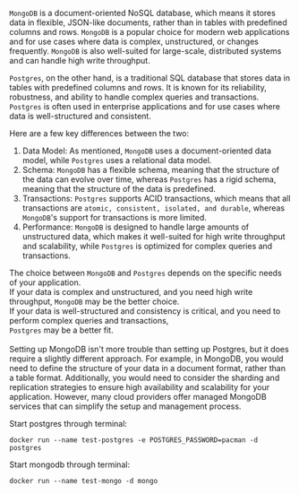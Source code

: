`MongoDB` is a document-oriented NoSQL database, which means it stores data in flexible, JSON-like documents,
rather than in tables with predefined columns and rows. `MongoDB` is a popular choice for modern web applications
and for use cases where data is complex, unstructured, or changes frequently.
`MongoDB` is also well-suited for large-scale, distributed systems and can handle high write throughput.


`Postgres`, on the other hand, is a traditional SQL database that stores data in tables with predefined 
columns and rows. It is known for its reliability, robustness, 
and ability to handle complex queries and transactions.
`Postgres` is often used in enterprise applications and for use cases where data is well-structured and consistent.


Here are a few key differences between the two:
<br>
1. Data Model: As mentioned, `MongoDB` uses a document-oriented data model,
while `Postgres` uses a relational data model.
   <br>
2. Schema: `MongoDB` has a flexible schema, meaning that the structure of the data can evolve over time,
whereas `Postgres` has a rigid schema, meaning that the structure of the data is predefined.
   <br>
3. Transactions: `Postgres` supports ACID transactions, which means that all transactions are
`atomic, consistent, isolated, and durable`, whereas `MongoDB`'s support for transactions is more limited.
   <br>
4. Performance: `MongoDB` is designed to handle large amounts of unstructured data,
which makes it well-suited for high write throughput and scalability,
while `Postgres` is optimized for complex queries and transactions.


The choice between `MongoDB` and `Postgres` depends on the specific needs of your application. <br>
If your data is complex and unstructured, and you need high write throughput, `MongoDB` may be the better choice. <br>
If your data is well-structured and consistency is critical, 
and you need to perform complex queries and transactions,<br> `Postgres` may be a better fit.<br>
<br>
Setting up MongoDB isn't more trouble than setting up Postgres, but it does require a slightly different approach. 
For example, in MongoDB, you would need to define the structure of your data in a document format, 
rather than a table format. 
Additionally, you would need to consider the sharding and replication strategies to ensure high availability
and scalability for your application. However, many cloud providers offer managed MongoDB services that can simplify
the setup and management process.


Start postgres through terminal:<br>
```
docker run --name test-postgres -e POSTGRES_PASSWORD=pacman -d postgres
```
Start mongodb through terminal:<br>
```
docker run --name test-mongo -d mongo
```
